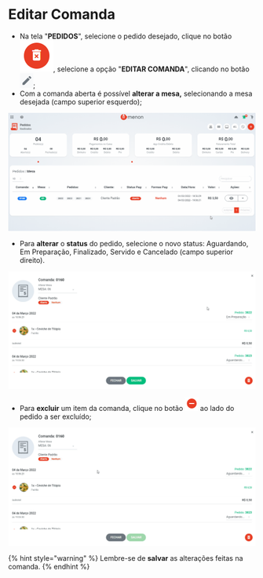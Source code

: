# Editar Comanda

* Na tela "**PEDIDOS**", selecione o pedido desejado, clique no botão ![](<../../../.gitbook/assets/image (6).png>), selecione a opção "**EDITAR COMANDA**", clicando no botão ![](<../../../.gitbook/assets/image (9).png>);
* Com a comanda aberta é possível **alterar a mesa,** selecionando a mesa desejada (campo superior esquerdo);

![](<../../../.gitbook/assets/alterar mesa.gif>)

* Para **alterar** o **status** do pedido, selecione o novo status: Aguardando, Em Preparação, Finalizado, Servido e Cancelado (campo superior direito).

![](<../../../.gitbook/assets/alterar status.gif>)

* Para **excluir** um item da comanda, clique no botão ![](<../../../.gitbook/assets/image (13).png>) ao lado do pedido a ser excluído;

![](<../../../.gitbook/assets/excluir item.gif>)

{% hint style="warning" %}
Lembre-se de **salvar** as alterações feitas na comanda.
{% endhint %}

